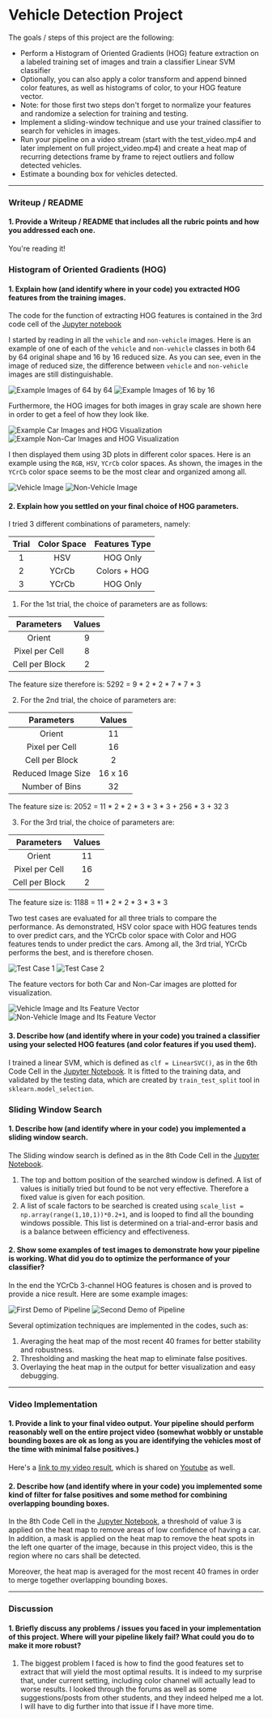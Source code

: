 # **Vehicle Detection Project**

The goals / steps of this project are the following:

* Perform a Histogram of Oriented Gradients (HOG) feature extraction on a labeled training set of images and train a classifier Linear SVM classifier
* Optionally, you can also apply a color transform and append binned color features, as well as histograms of color, to your HOG feature vector. 
* Note: for those first two steps don't forget to normalize your features and randomize a selection for training and testing.
* Implement a sliding-window technique and use your trained classifier to search for vehicles in images.
* Run your pipeline on a video stream (start with the test_video.mp4 and later implement on full project_video.mp4) and create a heat map of recurring detections frame by frame to reject outliers and follow detected vehicles.
* Estimate a bounding box for vehicles detected.

[//]: # (Image References)
[image1]: ./output_images/image1.png
[image2]: ./output_images/image2.png
[image3]: ./output_images/image9.png
[image4]: ./output_images/image10.png
[image5]: ./output_images/image11.png
[image6]: ./output_images/image12.png
[image7]: ./output_images/clip1.jpg
[image8]: ./output_images/clip2.jpg
[image9]: ./output_images/clip3.jpg
[image10]: ./output_images/clip4.jpg
[image11]: ./output_images/image15.png
[image12]: ./output_images/image16.png
[video1]: ./output_images/test_output.mp4

---

### Writeup / README

#### 1. Provide a Writeup / README that includes all the rubric points and how you addressed each one.

You're reading it!

### Histogram of Oriented Gradients (HOG)

#### 1. Explain how (and identify where in your code) you extracted HOG features from the training images.

The code for the function of extracting HOG features is contained in the 3rd code cell of the [Jupyter notebook](https://github.com/cedricxie/CarND-Vehicle-Detection/blob/master/vehicle_detection_YX.ipynb)

I started by reading in all the `vehicle` and `non-vehicle` images.  Here is an example of one of each of the `vehicle` and `non-vehicle` classes in both 64 by 64 original shape and 16 by 16 reduced size. As you can see, even in the image of reduced size, the difference between `vehicle` and `non-vehicle` images are still distinguishable.

![Example Images of 64 by 64][image1]
![Example Images of 16 by 16][image2]

Furthermore, the HOG images for both images in gray scale are shown here in order to get a feel of how they look like.

![Example Car Images and HOG Visualization][image3]
![Example Non-Car Images and HOG Visualization][image4]

I then displayed them using 3D plots in different color spaces. Here is an example using the `RGB`, `HSV`, `YCrCb` color spaces. As shown, the images in the `YCrCb` color space seems to be the most clear and organized among all.

![Vehicle Image][image7]
![Non-Vehicle Image][image8]

#### 2. Explain how you settled on your final choice of HOG parameters.

I tried 3 different combinations of parameters, namely:

| Trial  | Color Space   | Features Type   | 
|:------:|:-------------:|:---------------:| 
| 1      | HSV           |  HOG Only       | 
| 2      | YCrCb         | Colors + HOG    | 
| 3      | YCrCb         | HOG Only        | 

1. For the 1st trial, the choice of parameters are as follows:

| Parameters       | Values     |
|:----------------:|:----------:|
| Orient           | 9          |
| Pixel per Cell   | 8          |
| Cell per Block   | 2          | 

The feature size therefore is: 5292 = 9 * 2 * 2 * 7 * 7 * 3 

2. For the 2nd trial, the choice of parameters are:

| Parameters        | Values     |
|:-----------------:|:----------:|
| Orient            | 11         |
| Pixel per Cell    | 16         |
| Cell per Block    | 2          | 
| Reduced Image Size| 16 x 16    | 
| Number of Bins    | 32         | 

The feature size is: 2052 = 11 * 2 * 2 * 3 * 3 * 3 + 256 * 3 + 32  3

3. For the 3rd trial, the choice of parameters are:

| Parameters        | Values     |
|:-----------------:|:----------:|
| Orient            | 11         |
| Pixel per Cell    | 16         |
| Cell per Block    | 2          |  

The feature size is: 1188 = 11 * 2 * 2 * 3 * 3 * 3

Two test cases are evaluated for all three trials to compare the performance. As demonstrated, HSV color space with HOG features tends to over predict cars, and the YCrCb color space with Color and HOG features tends to under predict the cars. Among all, the 3rd trial, YCrCb performs the best, and is therefore chosen.

![Test Case 1][image9]
![Test Case 2][image10]

The feature vectors for both Car and Non-Car images are plotted for visualization.

![Vehicle Image and Its Feature Vector][image5]
![Non-Vehicle Image and Its Feature Vector][image6]

#### 3. Describe how (and identify where in your code) you trained a classifier using your selected HOG features (and color features if you used them).

I trained a linear SVM, which is defined as ```clf = LinearSVC()```, as in the 6th Code Cell in the [Jupyter Notebook](https://github.com/cedricxie/CarND-Vehicle-Detection/blob/master/vehicle_detection_YX.ipynb). It is fitted to the training data, and validated by the testing data, which are created by ```train_test_split``` tool in ```sklearn.model_selection```.

### Sliding Window Search

#### 1. Describe how (and identify where in your code) you implemented a sliding window search.

The Sliding window search is defined as in the 8th Code Cell in the [Jupyter Notebook]().
1. The top and bottom position of the searched window is defined. A list of values is initially tried but found to be not very effective. Therefore a fixed value is given for each position.
2. A list of scale factors to be searched is created using ```scale_list = np.array(range(1,10,1))*0.2+1```, and is looped to find all the bounding windows possible. This list is determined on a trial-and-error basis and is a balance between efficiency and effectiveness.

#### 2. Show some examples of test images to demonstrate how your pipeline is working.  What did you do to optimize the performance of your classifier?

In the end the YCrCb 3-channel HOG features is chosen and is proved to provide a nice result.  Here are some example images:

![First Demo of Pipeline][image11]
![Second Demo of Pipeline][image12]

Several optimization techniques are implemented in the codes, such as:
1. Averaging the heat map of the most recent 40 frames for better stability and robustness.
2. Thresholding and masking the heat map to eliminate false positives.
3. Overlaying the heat map in the output for better visualization and easy debugging.
---

### Video Implementation

#### 1. Provide a link to your final video output.  Your pipeline should perform reasonably well on the entire project video (somewhat wobbly or unstable bounding boxes are ok as long as you are identifying the vehicles most of the time with minimal false positives.)

Here's a [link to my video result](./output_images/test_output.mp4), which is shared on [Youtube](https://youtu.be/dMt90mkirzw) as well.


#### 2. Describe how (and identify where in your code) you implemented some kind of filter for false positives and some method for combining overlapping bounding boxes.

In the 8th Code Cell in the [Jupyter Notebook](https://github.com/cedricxie/CarND-Vehicle-Detection/blob/master/vehicle_detection_YX.ipynb), a threshold of value 3 is applied on the heat map to remove areas of low confidence of having a car. In addition, a mask is applied on the heat map to remove the heat spots in the left one quarter of the image, because in this project video, this is the region where no cars shall be detected.

Moreover, the heat map is averaged for the most recent 40 frames in order to merge together overlapping bounding boxes.

---

### Discussion

#### 1. Briefly discuss any problems / issues you faced in your implementation of this project.  Where will your pipeline likely fail?  What could you do to make it more robust?

1. The biggest problem I faced is how to find the good features set to extract that will yield the most optimal results. It is indeed to my surprise that, under current setting, including color channel will actually lead to worse results. I looked through the forums as well as some suggestions/posts from other students, and they indeed helped me a lot. I will have to dig further into that issue if I have more time. 
